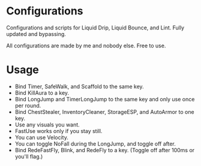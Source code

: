 # Configurations
Configurations and scripts for Liquid Drip, Liquid Bounce, and Lint. Fully updated and bypassing. 

All configurations are made by me and nobody else. Free to use. 
# Usage
- Bind Timer, SafeWalk, and Scaffold to the same key. 
- Bind KillAura to a key. 
- Bind LongJump and TimerLongJump to the same key and only use once per round. 
- Bind ChestStealer, InventoryCleaner, StorageESP, and AutoArmor to one key. 
- Use any visuals you want.
- FastUse works only if you stay still. 
- You can use Velocity. 
- You can toggle NoFall during the LongJump, and toggle off after. 
- Bind RedeFastFly, Blink, and RedeFly to a key. (Toggle off after 100ms or you'll flag.)
